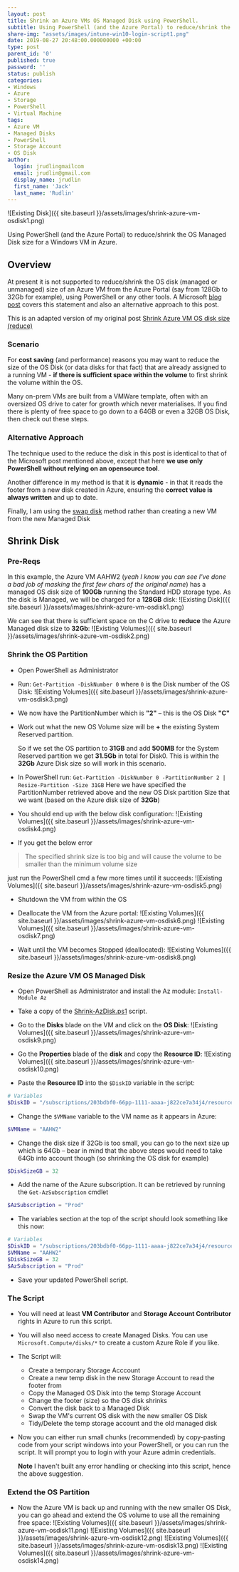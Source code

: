 ```yaml
---
layout: post
title: Shrink an Azure VMs OS Managed Disk using PowerShell.
subtitle: Using PowerShell (and the Azure Portal) to reduce/shrink the OS Managed Disk size for a Windows VM in Azure.
share-img: "assets/images/intune-win10-login-script1.png"
date: 2019-08-27 20:48:00.000000000 +00:00
type: post
parent_id: '0'
published: true
password: ''
status: publish
categories:
- Windows
- Azure
- Storage
- PowerShell
- Virtual Machine
tags:
- Azure VM
- Managed Disks
- PowerShell
- Storage Account
- OS Disk
author:
  login: jrudlingmailcom
  email: jrudlin@gmail.com
  display_name: jrudlin
  first_name: 'Jack'
  last_name: 'Rudlin'
---
```


![Existing Disk]({{ site.baseurl }}/assets/images/shrink-azure-vm-osdisk1.png)

Using PowerShell (and the Azure Portal) to reduce/shrink the OS Managed Disk size for a Windows VM in Azure.

## Overview

At present it is not supported to reduce/shrink the OS disk (managed or unmanaged) size of an Azure VM from the Azure Portal (say from 128Gb to 32Gb for example), using PowerShell or any other tools. A Microsoft [blog post](https://devblogs.microsoft.com/premier-developer/how-to-shrink-a-managed-disk/) covers this statement and also an alternative approach to this post.

This is an adapted version of my original post [Shrink Azure VM OS disk size (reduce)](https://jrudlin.github.io/2017/10/31/resize-azure-vm-vhd-blob-to-smaller-disk-size-downsize/)

### Scenario

For **cost saving** (and performance) reasons you may want to reduce the size of the OS Disk (or data disks for that fact) that are already assigned to a running VM - **if there is sufficient space within the volume** to first shrink the volume within the OS.

Many on-prem VMs are built from a VMWare template, often with an oversized OS drive to cater for growth which never materialises. If you find there is plenty of free space to go down to a 64GB or even a 32GB OS Disk, then check out these steps.

### Alternative Approach

The technique used to the reduce the disk in this post is identical to that of the Microsoft post mentioned above, except that here **we use only PowerShell without relying on an opensource tool**.

Another difference in my method is that it is **dynamic** - in that it reads the footer from a new disk created in Azure, ensuring the **correct value is always written** and up to date.

Finally, I am using the [swap disk](https://docs.microsoft.com/en-us/azure/virtual-machines/windows/os-disk-swap) method rather than creating a new VM from the new Managed Disk

## Shrink Disk

### Pre-Reqs

In this example, the Azure VM AAHW2 (_yeah I know you can see I've done a bad job of masking the first few chars of the original name_) has a managed OS disk size of **100Gb** running the Standard HDD storage type. As the disk is Managed, we will be charged for a **128GB** disk:
![Existing Disk]({{ site.baseurl }}/assets/images/shrink-azure-vm-osdisk1.png)

We can see that there is sufficient space on the C drive to **reduce** the Azure Managed disk size to **32Gb**:
![Existing Volumes]({{ site.baseurl }}/assets/images/shrink-azure-vm-osdisk2.png)

### Shrink the OS Partition

* Open PowerShell as Administrator
* Run: `Get-Partition -DiskNumber 0` where `0` is the Disk number of the OS Disk:
![Existing Volumes]({{ site.baseurl }}/assets/images/shrink-azure-vm-osdisk3.png)

* We now have the PartitionNumber which is **"2"** – this is the OS Disk **"C"**

* Work out what the new OS Volume size will be **+** the existing System Reserved partition.
  
  So if we set the OS partition to **31GB** and add **500MB** for the System Reserved partition we get **31.5Gb** in total for Disk0. This is within the **32Gb** Azure Disk size so will work in this scenario.

* In PowerShell run: `Get-Partition -DiskNumber 0 -PartitionNumber 2 | Resize-Partition -Size 31GB`
  Here we have specified the PartitionNumber retrieved above and the new OS Disk partition Size that we want (based on the Azure disk size of **32Gb**)

* You should end up with the below disk configuration:
![Existing Volumes]({{ site.baseurl }}/assets/images/shrink-azure-vm-osdisk4.png)

* If you get the below error
> The specified shrink size is too big and will cause the volume to be smaller than the minimum volume size

  just run the PowerShell cmd a few more times until it succeeds:
![Existing Volumes]({{ site.baseurl }}/assets/images/shrink-azure-vm-osdisk5.png)

* Shutdown the VM from within the OS
* Deallocate the VM from the Azure portal:
![Existing Volumes]({{ site.baseurl }}/assets/images/shrink-azure-vm-osdisk6.png)
![Existing Volumes]({{ site.baseurl }}/assets/images/shrink-azure-vm-osdisk7.png)

* Wait until the VM becomes Stopped (deallocated):
![Existing Volumes]({{ site.baseurl }}/assets/images/shrink-azure-vm-osdisk8.png)


### Resize the Azure VM OS Managed Disk

* Open PowerShell as Administrator and install the Az module: ``Install-Module Az``

* Take a copy of the [Shrink-AzDisk.ps1](https://github.com/jrudlin/Azure/blob/master/General/Shrink-AzDisk.ps1) script.

* Go to the **Disks** blade on the VM and click on the **OS Disk**:
![Existing Volumes]({{ site.baseurl }}/assets/images/shrink-azure-vm-osdisk9.png)

* Go the **Properties** blade of the **disk** and copy the **Resource ID**:
![Existing Volumes]({{ site.baseurl }}/assets/images/shrink-azure-vm-osdisk10.png)

* Paste the **Resource ID** into the `$DiskID` variable in the script:
```powershell
# Variables
$DiskID = "/subscriptions/203bdbf0-66pp-1111-aaaa-j822ce7a34j4/resourcegroups/rg-server1-prod-1/providers/Microsoft.Compute/disks/Server1-Server1"
```

* Change the `$VMName` variable to the VM name as it appears in Azure:
```powershell
$VMName = "AAHW2"
```

* Change the disk size if 32Gb is too small, you can go to the next size up which is 64Gb – bear in mind that the above steps would need to take 64Gb into account though (so shrinking the OS disk for example)
```powershell
$DiskSizeGB = 32
```

* Add the name of the Azure subscription. It can be retrieved by running the `Get-AzSubscription` cmdlet
```powershell
$AzSubscription = "Prod" 
```

* The variables section at the top of the script should look something like this now:
```powershell
# Variables
$DiskID = "/subscriptions/203bdbf0-66pp-1111-aaaa-j822ce7a34j4/resourcegroups/rg-server1-prod-1/providers/Microsoft.Compute/disks/Server1-Server1"
$VMName = "AAHW2"
$DiskSizeGB = 32
$AzSubscription = "Prod" 
```

* Save your updated PowerShell script.

### The Script

* You will need at least **VM Contributor** and **Storage Account Contributor** rights in Azure to run this script.
* You will also need access to create Managed Disks. You can use `Microsoft.Compute/disks/*` to create a custom Azure Role if you like.
* The Script will:
  * Create a temporary Storage Acccount
  * Create a new temp disk in the new Storage Account to read the footer from
  * Copy the Managed OS Disk into the temp Storage Account
  * Change the footer (size) so the OS disk shrinks
  * Convert the disk back to a Managed Disk
  * Swap the VM's current OS disk with the new smaller OS Disk
  * Tidy/Delete the temp storage account and the old managed disk

* Now you can either run small chunks (recommended) by copy-pasting code from your script windows into your PowerShell, or you can run the script. It will prompt you to login with your Azure admin credentials.
  
  **Note** I haven't built any error handling or checking into this script, hence the above suggestion.

### Extend the OS Partition

* Now the Azure VM is back up and running with the new smaller OS Disk, you can go ahead and extend the OS volume to use all the remaining free space:
![Existing Volumes]({{ site.baseurl }}/assets/images/shrink-azure-vm-osdisk11.png)
![Existing Volumes]({{ site.baseurl }}/assets/images/shrink-azure-vm-osdisk12.png)
![Existing Volumes]({{ site.baseurl }}/assets/images/shrink-azure-vm-osdisk13.png)
![Existing Volumes]({{ site.baseurl }}/assets/images/shrink-azure-vm-osdisk14.png)